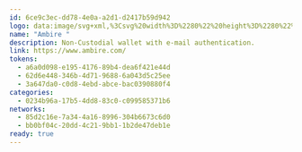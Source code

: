 ```yaml
---
id: 6ce9c3ec-dd78-4e0a-a2d1-d2417b59d942
logo: data:image/svg+xml,%3Csvg%20width%3D%2280%22%20height%3D%2280%22%20viewBox%3D%220%200%2080%2080%22%20fill%3D%22none%22%20xmlns%3D%22http%3A%2F%2Fwww.w3.org%2F2000%2Fsvg%22%20xmlns%3Axlink%3D%22http%3A%2F%2Fwww.w3.org%2F1999%2Fxlink%22%3E%0A%3Cg%20opacity%3D%220.5%22%20filter%3D%22url(%23filter0_f_69_8623)%22%3E%0A%3Cpath%20fill-rule%3D%22evenodd%22%20clip-rule%3D%22evenodd%22%20d%3D%22M54.4668%2032.537L61.9561%2048.4796C62.0299%2048.6453%2061.993%2048.8479%2061.8639%2048.9766L42.1626%2068.012C42.0151%2068.1409%2041.7937%2068.0488%2041.7937%2067.8463V50.3574L54.2084%2038.3729C54.3008%2038.2992%2054.3375%2038.1703%2054.3375%2038.0598L54.3744%2032.537C54.3744%2032.5002%2054.4483%2032.5002%2054.4668%2032.537Z%22%20fill%3D%22%236000FF%22%2F%3E%0A%3Cpath%20fill-rule%3D%22evenodd%22%20clip-rule%3D%22evenodd%22%20d%3D%22M61.9929%2048.7561C62.0114%2048.6641%2061.9929%2048.5719%2061.956%2048.4799L54.4667%2032.5373C54.4482%2032.5006%2054.3744%2032.5006%2054.3744%2032.5558L54.3374%2038.0786C54.3374%2038.1522%2054.3191%2038.2259%2054.2637%2038.2995L61.9929%2048.7561Z%22%20fill%3D%22url(%23paint0_linear_69_8623)%22%2F%3E%0A%3Cpath%20opacity%3D%220.2%22%20fill-rule%3D%22evenodd%22%20clip-rule%3D%22evenodd%22%20d%3D%22M61.9931%2048.7559C62.0114%2048.6638%2061.9931%2048.5718%2061.9562%2048.4798L61.5688%2047.6512L54.7433%2038.9069L61.9931%2048.7559Z%22%20fill%3D%22white%22%2F%3E%0A%3Cg%20opacity%3D%220.5%22%3E%0A%3Cg%20opacity%3D%220.5%22%3E%0A%3Cg%20opacity%3D%220.5%22%3E%0A%3Cmask%20id%3D%22mask0_69_8623%22%20style%3D%22mask-type%3Aalpha%22%20maskUnits%3D%22userSpaceOnUse%22%20x%3D%2241%22%20y%3D%2232%22%20width%3D%2221%22%20height%3D%2237%22%3E%0A%3Cg%20opacity%3D%220.5%22%3E%0A%3Cpath%20opacity%3D%220.5%22%20d%3D%22M54.4668%2032.537L61.9561%2048.4796C62.0299%2048.6453%2061.993%2048.8479%2061.8639%2048.9766L42.1626%2068.012C42.0151%2068.1409%2041.7937%2068.0488%2041.7937%2067.8463V50.3574L54.2084%2038.3729C54.3008%2038.2992%2054.3375%2038.1703%2054.3375%2038.0598L54.3744%2032.537C54.3744%2032.5002%2054.4483%2032.5002%2054.4668%2032.537Z%22%20fill%3D%22white%22%2F%3E%0A%3C%2Fg%3E%0A%3C%2Fmask%3E%0A%3Cg%20mask%3D%22url(%23mask0_69_8623)%22%3E%0A%3Cpath%20d%3D%22M57.5659%2032.3529H30.818V74.6947H57.5659V32.3529Z%22%20fill%3D%22url(%23pattern0)%22%2F%3E%0A%3C%2Fg%3E%0A%3C%2Fg%3E%0A%3C%2Fg%3E%0A%3C%2Fg%3E%0A%3Cpath%20fill-rule%3D%22evenodd%22%20clip-rule%3D%22evenodd%22%20d%3D%22M36.7578%2019.1533L33.2344%2029.1313C33.1975%2029.2418%2033.1975%2029.3705%2033.2529%2029.481L36.5364%2035.9428L27.4974%2041.0606C27.3868%2041.1158%2027.2392%2041.0789%2027.1839%2040.9685L25.2285%2036.9001C25.1546%2036.7527%2025.1731%2036.6055%2025.2654%2036.4766L36.6655%2019.0981C36.7024%2019.0612%2036.7762%2019.0981%2036.7578%2019.1533Z%22%20fill%3D%22%236000FF%22%2F%3E%0A%3Cpath%20fill-rule%3D%22evenodd%22%20clip-rule%3D%22evenodd%22%20d%3D%22M33.1977%2029.2602C33.1977%2029.2233%2033.1977%2029.1865%2033.2161%2029.1497L36.7395%2019.1533C36.7579%2019.0981%2036.6841%2019.0798%2036.6656%2019.1166L25.7267%2035.7771L30.9657%2031.3035L25.2102%2036.587L33.1977%2029.2602Z%22%20fill%3D%22url(%23paint1_linear_69_8623)%22%2F%3E%0A%3Cpath%20fill-rule%3D%22evenodd%22%20clip-rule%3D%22evenodd%22%20d%3D%22M25.7267%2035.7589L25.2656%2036.4585C25.2471%2036.4952%2025.2286%2036.532%2025.2102%2036.5689L30.9657%2031.2853L25.7267%2035.7589Z%22%20fill%3D%22url(%23paint2_linear_69_8623)%22%2F%3E%0A%3Cpath%20opacity%3D%220.2%22%20fill-rule%3D%22evenodd%22%20clip-rule%3D%22evenodd%22%20d%3D%22M25.7267%2035.7589L25.2656%2036.4585C25.2471%2036.4952%2025.2286%2036.532%2025.2102%2036.5689L30.9657%2031.2853L25.7267%2035.7589Z%22%20fill%3D%22white%22%2F%3E%0A%3Cg%20opacity%3D%220.4%22%3E%0A%3Cg%20opacity%3D%220.4%22%3E%0A%3Cg%20opacity%3D%220.4%22%3E%0A%3Cpath%20opacity%3D%220.4%22%20fill-rule%3D%22evenodd%22%20clip-rule%3D%22evenodd%22%20d%3D%22M36.7578%2019.1533L33.2344%2029.1313C33.1975%2029.2418%2033.1975%2029.3705%2033.2529%2029.481L36.5364%2035.9428L27.4974%2041.0606C27.3868%2041.1158%2027.2392%2041.0789%2027.1839%2040.9685L25.2285%2036.9001C25.1546%2036.7527%2025.1731%2036.6055%2025.2654%2036.4766L36.6655%2019.0981C36.7024%2019.0612%2036.7762%2019.0981%2036.7578%2019.1533Z%22%20fill%3D%22%236000FF%22%2F%3E%0A%3C%2Fg%3E%0A%3Cg%20opacity%3D%220.4%22%3E%0A%3Cmask%20id%3D%22mask1_69_8623%22%20style%3D%22mask-type%3Aalpha%22%20maskUnits%3D%22userSpaceOnUse%22%20x%3D%2225%22%20y%3D%2219%22%20width%3D%2212%22%20height%3D%2223%22%3E%0A%3Cg%20opacity%3D%220.4%22%3E%0A%3Cpath%20opacity%3D%220.4%22%20d%3D%22M36.7578%2019.1533L33.2344%2029.1313C33.1975%2029.2418%2033.1975%2029.3705%2033.2529%2029.481L36.5364%2035.9428L27.4974%2041.0606C27.3868%2041.1158%2027.2392%2041.0789%2027.1839%2040.9685L25.2285%2036.9001C25.1546%2036.7527%2025.1731%2036.6055%2025.2654%2036.4766L36.6655%2019.0981C36.7024%2019.0612%2036.7762%2019.0981%2036.7578%2019.1533Z%22%20fill%3D%22white%22%2F%3E%0A%3C%2Fg%3E%0A%3C%2Fmask%3E%0A%3Cg%20mask%3D%22url(%23mask1_69_8623)%22%3E%0A%3Cpath%20d%3D%22M49.0805%2028.1187H16.245V52.7874H49.0805V28.1187Z%22%20fill%3D%22url(%23pattern1)%22%2F%3E%0A%3C%2Fg%3E%0A%3C%2Fg%3E%0A%3C%2Fg%3E%0A%3C%2Fg%3E%0A%3Cpath%20fill-rule%3D%22evenodd%22%20clip-rule%3D%22evenodd%22%20d%3D%22M41.9599%2011.0533L50.2794%2031.4142C50.3161%2031.5246%2050.3161%2031.6535%2050.2794%2031.7455L36.8499%2063.1705C36.7947%2063.3177%2036.6102%2063.3544%2036.4994%2063.244L24.1401%2051.3147C23.9741%2051.1675%2023.9556%2050.9098%2024.0847%2050.744L41.7015%2026.8671C41.7569%2026.7934%2041.7937%2026.7014%2041.7937%2026.6092V11.0901C41.7937%2010.9981%2041.9229%2010.9613%2041.9599%2011.0533Z%22%20fill%3D%22url(%23paint3_linear_69_8623)%22%2F%3E%0A%3Cpath%20fill-rule%3D%22evenodd%22%20clip-rule%3D%22evenodd%22%20d%3D%22M43.3799%2027.6587L42.0703%2026.9223L50.1684%2031.1565L41.9595%2011.0533C41.9226%2010.9613%2041.7935%2010.9981%2041.7935%2011.0901V26.6092C41.7935%2026.6462%2041.7935%2026.7014%2041.775%2026.7382L43.3799%2027.6587Z%22%20fill%3D%22url(%23paint4_linear_69_8623)%22%2F%3E%0A%3Cpath%20fill-rule%3D%22evenodd%22%20clip-rule%3D%22evenodd%22%20d%3D%22M43.38%2027.6585L50.2976%2031.5797C50.2976%2031.5244%2050.2791%2031.4877%2050.2607%2031.4325L50.1501%2031.1563L42.0518%2026.9221L43.38%2027.6585Z%22%20fill%3D%22url(%23paint5_linear_69_8623)%22%2F%3E%0A%3Cpath%20opacity%3D%220.2%22%20fill-rule%3D%22evenodd%22%20clip-rule%3D%22evenodd%22%20d%3D%22M43.38%2027.6585L50.2976%2031.5797C50.2976%2031.5244%2050.2791%2031.4877%2050.2607%2031.4325L50.1501%2031.1563L42.0518%2026.9221L43.38%2027.6585Z%22%20fill%3D%22white%22%2F%3E%0A%3C%2Fg%3E%0A%3Cpath%20fill-rule%3D%22evenodd%22%20clip-rule%3D%22evenodd%22%20d%3D%22M50.8489%2033.377L57.9349%2048.461C58.0048%2048.6178%2057.9698%2048.8095%2057.8477%2048.9313L39.2075%2066.9415C39.0679%2067.0634%2038.8584%2066.9762%2038.8584%2066.7847V50.2377L50.6045%2038.8986C50.6919%2038.8289%2050.7266%2038.7069%2050.7266%2038.6024L50.7616%2033.377C50.7616%2033.3423%2050.8315%2033.3423%2050.8489%2033.377Z%22%20fill%3D%22%236000FF%22%2F%3E%0A%3Cpath%20fill-rule%3D%22evenodd%22%20clip-rule%3D%22evenodd%22%20d%3D%22M57.9697%2048.7226C57.9872%2048.6356%2057.9697%2048.5484%2057.9348%2048.4614L50.8489%2033.3774C50.8314%2033.3426%2050.7615%2033.3426%2050.7615%2033.3949L50.7266%2038.6203C50.7266%2038.6898%2050.7093%2038.7595%2050.6568%2038.8293L57.9697%2048.7226Z%22%20fill%3D%22url(%23paint6_linear_69_8623)%22%2F%3E%0A%3Cpath%20opacity%3D%220.2%22%20fill-rule%3D%22evenodd%22%20clip-rule%3D%22evenodd%22%20d%3D%22M57.9699%2048.7225C57.9872%2048.6353%2057.9699%2048.5482%2057.935%2048.4612L57.5684%2047.6773L51.1106%2039.4039L57.9699%2048.7225Z%22%20fill%3D%22white%22%2F%3E%0A%3Cg%20opacity%3D%220.5%22%3E%0A%3Cg%20opacity%3D%220.5%22%3E%0A%3Cg%20opacity%3D%220.5%22%3E%0A%3Cmask%20id%3D%22mask2_69_8623%22%20style%3D%22mask-type%3Aalpha%22%20maskUnits%3D%22userSpaceOnUse%22%20x%3D%2238%22%20y%3D%2233%22%20width%3D%2220%22%20height%3D%2234%22%3E%0A%3Cg%20opacity%3D%220.5%22%3E%0A%3Cpath%20opacity%3D%220.5%22%20d%3D%22M50.8489%2033.377L57.9349%2048.461C58.0048%2048.6178%2057.9698%2048.8095%2057.8477%2048.9313L39.2075%2066.9415C39.0679%2067.0634%2038.8584%2066.9762%2038.8584%2066.7847V50.2377L50.6045%2038.8986C50.6919%2038.8289%2050.7266%2038.7069%2050.7266%2038.6024L50.7616%2033.377C50.7616%2033.3423%2050.8315%2033.3423%2050.8489%2033.377Z%22%20fill%3D%22white%22%2F%3E%0A%3C%2Fg%3E%0A%3C%2Fmask%3E%0A%3Cg%20mask%3D%22url(%23mask2_69_8623)%22%3E%0A%3Cpath%20d%3D%22M53.7812%2033.2029H28.4738V73.2642H53.7812V33.2029Z%22%20fill%3D%22url(%23pattern2)%22%2F%3E%0A%3C%2Fg%3E%0A%3C%2Fg%3E%0A%3C%2Fg%3E%0A%3C%2Fg%3E%0A%3Cpath%20fill-rule%3D%22evenodd%22%20clip-rule%3D%22evenodd%22%20d%3D%22M34.0937%2020.7142L30.7601%2030.1548C30.7252%2030.2593%2030.7252%2030.3811%2030.7776%2030.4856L33.8842%2036.5994L25.3321%2041.4416C25.2274%2041.4939%2025.0878%2041.4589%2025.0354%2041.3544L23.1853%2037.5052C23.1155%2037.3657%2023.1329%2037.2264%2023.2203%2037.1045L34.0064%2020.662C34.0413%2020.627%2034.1112%2020.662%2034.0937%2020.7142Z%22%20fill%3D%22%236000FF%22%2F%3E%0A%3Cpath%20fill-rule%3D%22evenodd%22%20clip-rule%3D%22evenodd%22%20d%3D%22M30.7253%2030.2768C30.7253%2030.2418%2030.7253%2030.207%2030.7428%2030.1723L34.0764%2020.7142C34.0938%2020.662%2034.024%2020.6446%2034.0065%2020.6794L23.6567%2036.4427L28.6135%2032.21L23.168%2037.209L30.7253%2030.2768Z%22%20fill%3D%22url(%23paint7_linear_69_8623)%22%2F%3E%0A%3Cpath%20fill-rule%3D%22evenodd%22%20clip-rule%3D%22evenodd%22%20d%3D%22M23.6567%2036.4254L23.2204%2037.0873C23.203%2037.1221%2023.1855%2037.1569%2023.168%2037.1918L28.6135%2032.1927L23.6567%2036.4254Z%22%20fill%3D%22url(%23paint8_linear_69_8623)%22%2F%3E%0A%3Cpath%20opacity%3D%220.2%22%20fill-rule%3D%22evenodd%22%20clip-rule%3D%22evenodd%22%20d%3D%22M23.6567%2036.4254L23.2204%2037.0873C23.203%2037.1221%2023.1855%2037.1569%2023.168%2037.1918L28.6135%2032.1927L23.6567%2036.4254Z%22%20fill%3D%22white%22%2F%3E%0A%3Cg%20opacity%3D%220.4%22%3E%0A%3Cg%20opacity%3D%220.4%22%3E%0A%3Cg%20opacity%3D%220.4%22%3E%0A%3Cpath%20opacity%3D%220.4%22%20fill-rule%3D%22evenodd%22%20clip-rule%3D%22evenodd%22%20d%3D%22M34.0937%2020.7142L30.7601%2030.1548C30.7252%2030.2593%2030.7252%2030.3811%2030.7776%2030.4856L33.8842%2036.5994L25.3321%2041.4416C25.2274%2041.4939%2025.0878%2041.4589%2025.0354%2041.3544L23.1853%2037.5052C23.1155%2037.3657%2023.1329%2037.2264%2023.2203%2037.1045L34.0064%2020.662C34.0413%2020.627%2034.1112%2020.662%2034.0937%2020.7142Z%22%20fill%3D%22%236000FF%22%2F%3E%0A%3C%2Fg%3E%0A%3Cg%20opacity%3D%220.4%22%3E%0A%3Cmask%20id%3D%22mask3_69_8623%22%20style%3D%22mask-type%3Aalpha%22%20maskUnits%3D%22userSpaceOnUse%22%20x%3D%2223%22%20y%3D%2220%22%20width%3D%2212%22%20height%3D%2222%22%3E%0A%3Cg%20opacity%3D%220.4%22%3E%0A%3Cpath%20opacity%3D%220.4%22%20d%3D%22M34.0937%2020.7142L30.7601%2030.1548C30.7252%2030.2593%2030.7252%2030.3811%2030.7776%2030.4856L33.8842%2036.5994L25.3321%2041.4416C25.2274%2041.4939%2025.0878%2041.4589%2025.0354%2041.3544L23.1853%2037.5052C23.1155%2037.3657%2023.1329%2037.2264%2023.2203%2037.1045L34.0064%2020.662C34.0413%2020.627%2034.1112%2020.662%2034.0937%2020.7142Z%22%20fill%3D%22white%22%2F%3E%0A%3C%2Fg%3E%0A%3C%2Fmask%3E%0A%3Cg%20mask%3D%22url(%23mask3_69_8623)%22%3E%0A%3Cpath%20d%3D%22M45.7528%2029.1967H14.6857V52.5368H45.7528V29.1967Z%22%20fill%3D%22url(%23pattern3)%22%2F%3E%0A%3C%2Fg%3E%0A%3C%2Fg%3E%0A%3C%2Fg%3E%0A%3C%2Fg%3E%0A%3Cpath%20fill-rule%3D%22evenodd%22%20clip-rule%3D%22evenodd%22%20d%3D%22M39.0156%2013.0505L46.8871%2032.3147C46.9218%2032.4192%2046.9218%2032.5412%2046.8871%2032.6282L34.1809%2062.3607C34.1286%2062.5%2033.9541%2062.5348%2033.8493%2062.4303L22.1556%2051.1434C21.9985%2051.0042%2021.981%2050.7604%2022.1032%2050.6035L38.7712%2028.0125C38.8236%2027.9428%2038.8584%2027.8558%2038.8584%2027.7686V13.0853C38.8584%2012.9982%2038.9807%2012.9634%2039.0156%2013.0505Z%22%20fill%3D%22url(%23paint9_linear_69_8623)%22%2F%3E%0A%3Cpath%20fill-rule%3D%22evenodd%22%20clip-rule%3D%22evenodd%22%20d%3D%22M40.3592%2028.7615L39.1201%2028.0648L46.7821%2032.0709L39.0153%2013.0505C38.9803%2012.9634%2038.8582%2012.9982%2038.8582%2013.0853V27.7686C38.8582%2027.8035%2038.8582%2027.8558%2038.8407%2027.8905L40.3592%2028.7615Z%22%20fill%3D%22url(%23paint10_linear_69_8623)%22%2F%3E%0A%3Cpath%20fill-rule%3D%22evenodd%22%20clip-rule%3D%22evenodd%22%20d%3D%22M40.3593%2028.7613L46.9043%2032.4713C46.9043%2032.419%2046.8868%2032.3842%2046.8694%2032.332L46.7647%2032.0707L39.1026%2028.0646L40.3593%2028.7613Z%22%20fill%3D%22url(%23paint11_linear_69_8623)%22%2F%3E%0A%3Cpath%20opacity%3D%220.2%22%20fill-rule%3D%22evenodd%22%20clip-rule%3D%22evenodd%22%20d%3D%22M40.3593%2028.7613L46.9043%2032.4713C46.9043%2032.419%2046.8868%2032.3842%2046.8694%2032.332L46.7647%2032.0707L39.1026%2028.0646L40.3593%2028.7613Z%22%20fill%3D%22white%22%2F%3E%0A%3Cdefs%3E%0A%3Cfilter%20id%3D%22filter0_f_69_8623%22%20x%3D%2213%22%20y%3D%220%22%20width%3D%2260.0003%22%20height%3D%2279.0715%22%20filterUnits%3D%22userSpaceOnUse%22%20color-interpolation-filters%3D%22sRGB%22%3E%0A%3CfeFlood%20flood-opacity%3D%220%22%20result%3D%22BackgroundImageFix%22%2F%3E%0A%3CfeBlend%20mode%3D%22normal%22%20in%3D%22SourceGraphic%22%20in2%3D%22BackgroundImageFix%22%20result%3D%22shape%22%2F%3E%0A%3CfeGaussianBlur%20stdDeviation%3D%225.5%22%20result%3D%22effect1_foregroundBlur_69_8623%22%2F%3E%0A%3C%2Ffilter%3E%0A%3Cpattern%20id%3D%22pattern0%22%20patternContentUnits%3D%22objectBoundingBox%22%20width%3D%221%22%20height%3D%221%22%3E%0A%3Cuse%20xlink%3Ahref%3D%22%23image0_69_8623%22%20transform%3D%22scale(0.00689655%200.00434783)%22%2F%3E%0A%3C%2Fpattern%3E%0A%3Cpattern%20id%3D%22pattern1%22%20patternContentUnits%3D%22objectBoundingBox%22%20width%3D%221%22%20height%3D%221%22%3E%0A%3Cuse%20xlink%3Ahref%3D%22%23image1_69_8623%22%20transform%3D%22scale(0.00561798%200.00746269)%22%2F%3E%0A%3C%2Fpattern%3E%0A%3Cpattern%20id%3D%22pattern2%22%20patternContentUnits%3D%22objectBoundingBox%22%20width%3D%221%22%20height%3D%221%22%3E%0A%3Cuse%20xlink%3Ahref%3D%22%23image0_69_8623%22%20transform%3D%22scale(0.00689655%200.00434783)%22%2F%3E%0A%3C%2Fpattern%3E%0A%3Cpattern%20id%3D%22pattern3%22%20patternContentUnits%3D%22objectBoundingBox%22%20width%3D%221%22%20height%3D%221%22%3E%0A%3Cuse%20xlink%3Ahref%3D%22%23image1_69_8623%22%20transform%3D%22scale(0.00561798%200.00746269)%22%2F%3E%0A%3C%2Fpattern%3E%0A%3ClinearGradient%20id%3D%22paint0_linear_69_8623%22%20x1%3D%2254.7396%22%20y1%3D%2231.0921%22%20x2%3D%2262.6034%22%20y2%3D%2237.5791%22%20gradientUnits%3D%22userSpaceOnUse%22%3E%0A%3Cstop%20stop-color%3D%22%23AF50FF%22%20stop-opacity%3D%220%22%2F%3E%0A%3Cstop%20offset%3D%221%22%20stop-color%3D%22%23AF50FF%22%2F%3E%0A%3C%2FlinearGradient%3E%0A%3ClinearGradient%20id%3D%22paint1_linear_69_8623%22%20x1%3D%2236.5056%22%20y1%3D%2221.828%22%20x2%3D%2222.2836%22%20y2%3D%2231.1175%22%20gradientUnits%3D%22userSpaceOnUse%22%3E%0A%3Cstop%20stop-color%3D%22%23AF50FF%22%20stop-opacity%3D%220%22%2F%3E%0A%3Cstop%20offset%3D%221%22%20stop-color%3D%22%23AF50FF%22%2F%3E%0A%3C%2FlinearGradient%3E%0A%3ClinearGradient%20id%3D%22paint2_linear_69_8623%22%20x1%3D%2236.2528%22%20y1%3D%2221.6607%22%20x2%3D%2227.237%22%20y2%3D%2237.7327%22%20gradientUnits%3D%22userSpaceOnUse%22%3E%0A%3Cstop%20stop-color%3D%22%23AF50FF%22%20stop-opacity%3D%220%22%2F%3E%0A%3Cstop%20offset%3D%221%22%20stop-color%3D%22%23AF50FF%22%2F%3E%0A%3C%2FlinearGradient%3E%0A%3ClinearGradient%20id%3D%22paint3_linear_69_8623%22%20x1%3D%224.94806%22%20y1%3D%2287.4111%22%20x2%3D%2252.0503%22%20y2%3D%2269.9763%22%20gradientUnits%3D%22userSpaceOnUse%22%3E%0A%3Cstop%20stop-color%3D%22%23AF50FF%22%2F%3E%0A%3Cstop%20offset%3D%221%22%20stop-color%3D%22%236000FF%22%2F%3E%0A%3C%2FlinearGradient%3E%0A%3ClinearGradient%20id%3D%22paint4_linear_69_8623%22%20x1%3D%2241.5605%22%20y1%3D%2218.5329%22%20x2%3D%2253.8403%22%20y2%3D%2221.0676%22%20gradientUnits%3D%22userSpaceOnUse%22%3E%0A%3Cstop%20stop-color%3D%22%23AF50FF%22%20stop-opacity%3D%220%22%2F%3E%0A%3Cstop%20offset%3D%220.9995%22%20stop-color%3D%22%23AF50FF%22%2F%3E%0A%3C%2FlinearGradient%3E%0A%3ClinearGradient%20id%3D%22paint5_linear_69_8623%22%20x1%3D%2239.0587%22%20y1%3D%2220.6259%22%20x2%3D%2242.8068%22%20y2%3D%2234.6105%22%20gradientUnits%3D%22userSpaceOnUse%22%3E%0A%3Cstop%20stop-color%3D%22%23AF50FF%22%20stop-opacity%3D%220%22%2F%3E%0A%3Cstop%20offset%3D%220.9995%22%20stop-color%3D%22%23AF50FF%22%2F%3E%0A%3C%2FlinearGradient%3E%0A%3ClinearGradient%20id%3D%22paint6_linear_69_8623%22%20x1%3D%2251.1071%22%20y1%3D%2232.01%22%20x2%3D%2258.5474%22%20y2%3D%2238.1476%22%20gradientUnits%3D%22userSpaceOnUse%22%3E%0A%3Cstop%20stop-color%3D%22%23AF50FF%22%20stop-opacity%3D%220%22%2F%3E%0A%3Cstop%20offset%3D%221%22%20stop-color%3D%22%23AF50FF%22%2F%3E%0A%3C%2FlinearGradient%3E%0A%3ClinearGradient%20id%3D%22paint7_linear_69_8623%22%20x1%3D%2233.8551%22%20y1%3D%2223.2448%22%20x2%3D%2220.399%22%20y2%3D%2232.0341%22%20gradientUnits%3D%22userSpaceOnUse%22%3E%0A%3Cstop%20stop-color%3D%22%23AF50FF%22%20stop-opacity%3D%220%22%2F%3E%0A%3Cstop%20offset%3D%221%22%20stop-color%3D%22%23AF50FF%22%2F%3E%0A%3C%2FlinearGradient%3E%0A%3ClinearGradient%20id%3D%22paint8_linear_69_8623%22%20x1%3D%2233.616%22%20y1%3D%2223.0865%22%20x2%3D%2225.0857%22%20y2%3D%2238.2929%22%20gradientUnits%3D%22userSpaceOnUse%22%3E%0A%3Cstop%20stop-color%3D%22%23AF50FF%22%20stop-opacity%3D%220%22%2F%3E%0A%3Cstop%20offset%3D%221%22%20stop-color%3D%22%23AF50FF%22%2F%3E%0A%3C%2FlinearGradient%3E%0A%3ClinearGradient%20id%3D%22paint9_linear_69_8623%22%20x1%3D%223.99717%22%20y1%3D%2285.2958%22%20x2%3D%2248.5626%22%20y2%3D%2268.7999%22%20gradientUnits%3D%22userSpaceOnUse%22%3E%0A%3Cstop%20stop-color%3D%22%23AF50FF%22%2F%3E%0A%3Cstop%20offset%3D%221%22%20stop-color%3D%22%236000FF%22%2F%3E%0A%3C%2FlinearGradient%3E%0A%3ClinearGradient%20id%3D%22paint10_linear_69_8623%22%20x1%3D%2238.6378%22%20y1%3D%2220.1272%22%20x2%3D%2250.2562%22%20y2%3D%2222.5254%22%20gradientUnits%3D%22userSpaceOnUse%22%3E%0A%3Cstop%20stop-color%3D%22%23AF50FF%22%20stop-opacity%3D%220%22%2F%3E%0A%3Cstop%20offset%3D%220.9995%22%20stop-color%3D%22%23AF50FF%22%2F%3E%0A%3C%2FlinearGradient%3E%0A%3ClinearGradient%20id%3D%22paint11_linear_69_8623%22%20x1%3D%2236.2707%22%20y1%3D%2222.1075%22%20x2%3D%2239.8169%22%20y2%3D%2235.3389%22%20gradientUnits%3D%22userSpaceOnUse%22%3E%0A%3Cstop%20stop-color%3D%22%23AF50FF%22%20stop-opacity%3D%220%22%2F%3E%0A%3Cstop%20offset%3D%220.9995%22%20stop-color%3D%22%23AF50FF%22%2F%3E%0A%3C%2FlinearGradient%3E%0A%3Cimage%20id%3D%22image0_69_8623%22%20width%3D%22145%22%20height%3D%22230%22%20xlink%3Ahref%3D%22data%3Aimage%2Fpng%3Bbase64%2CiVBORw0KGgoAAAANSUhEUgAAAJEAAADmCAYAAADV%2F2daAAAABGdBTUEAALGN5fIAKQAAJdNJREFUeAHtmol2JEtuJXukGen%2Fv1fSzKQxy%2FiMKI%2FIhZlcA%2BcELzaHI4BbQb4%2B%2Fa9%2FHXJM4JjAMYFjAscEjgkcEzgmcEzgmMAxgWMCxwSOCRwTOCZwTOCYwDGBYwLHBI4JHBM4JnBM4JjAMYFjAscEjgkcEzgm8EMm8L9%2ByHv8hNe4Zxf%2F7yu8%2BD2Nf4W%2Bf0IPj579pxHq0S%2FyE5b7zHf4qHl%2FKKE%2B6qWeuZjvUPvaOV%2BTdwtBbsm9e47XNH138ePgvy7N91L8mhFeQ5Rrcq65a5nziJdYFv7lzr25rmIr394IV6RY%2BVrjUry5N%2Bm3Nn9T8V%2BYvDXP6Z82o1r5ViNckaG%2B6teeX%2BVd7bu28asL%2FtLErTnWX50xTXvL15GuCFLflt4a6M2bsZvt1YvcXOQXH9iaX%2F3X6IyweVsjncuvfY1u3ebquxuvafzu4j%2F84Gp29a30lY8x1X9pbCWAushZdbG%2B1m68%2Fpv1W5q%2FufgPPbCaWX0rXd8WOirj2uJcuPYl5PzM2aqp%2F2bcavrmQr%2FgwGpW9a10fWB1xjVtR6hfWxJMG7%2Bxojr56hNnLe278H%2Ffder3HZqLZQL6xOnTX9zSnahxbVACqJOjrzrxCjl78ea%2BS181%2Fa6CP%2Bzwaj71qa8QX%2F0rm3E1ZzU%2BCUMM3ad29b24eaDS%2BvpuwuNLtD0ul9sMfSIxdO2Vrq%2B4OodvS1y0BBHJp67xntdnXGzOQ%2FSDROsxMvBKbfUi%2BsrWv4XcYaz3VZcMEmeFzZ86%2BdxhnerkThvfTXKQ6O24GOgUfSJxdJ9p6y%2F%2BW%2FLrR0fEs%2FX254o00%2Fd%2F3x75y9oi0F%2BJ9zgOEv0ztbnI2upF9L1nEmfaPftPF39rkzDYkEY%2FOrUnkSTOKfQi3KevOsFpvxy49sdBovVXgKEiojq2PnVwEkR74irX2mDFhUsWEbJQByyBSiRyyalYD79643frv51Ec9C11Yvoq0eyEEPXLqqbYx2Whz5F0hRLIPNXRGq9Ega%2FdnVr3YW%2FlUQdsoPTJ%2BJH95n2JIU2OPXa1NP2LpE7lEkebPIgzZQSiRzrecZ8CaRd5MxevLlv9N9IIgfcQehbIb7VIxFAH%2FLUV2h81msv6iyUZ4sg5onktS5nsVfE2PJb6yb8TSRicFPqUwenjg0pjKmviHKNzzpi%2B3LptxBIwlhP1G9N7iFWu3ffpf8WEjG4KfpWiG%2F1XCLPv5%2FOSaLq%2BsRZ295cLsjD16VfGPOK5FEXnHWx9Z%2FUF8FWjGvfhT%2BdRAxpSn3q4NT1sSD0omQQJcwWmidaW7RHFtxHEv3Pnx7ME5trLbCCXeI09hD9J5NoDpOB6VshvtXD4vFLAFHCYKNrq9f2jNh7TkdfRVJAHnRQAoGV5tqfZGl9fT37UP2nkoghVmqrO2jy1EWWjV6UAGAJImn0a4v6e957TqXeiMQRJ4Hw94Fk1NVnXbCCTc5T5KeRaA6PoelbIb7Vw2Lwd%2FHokzz68DNLiVM0p7VmLy547wtEDnUljAQCrXdSX%2FW%2Bl%2FWJP1x%2BEok6SAZVW93BGtcGWbJ2F64uMbDVxRKoOnHzrQNyzxQWDSF8yPFXWAnE%2BRWB7P0U%2Flj5CSRaLUSfyFQdsj7QhVbvstFLBElTlDQTmzNr2gN9%2BZWQPOLMIa91yCOnz8l8kZ7V9zT87iRaDUvfCvHNh8Xg64LUJQK2%2BiRL7ermt5b3nMq93FkCoUMMvj79Ak3yzP61T8de3w39w%2BS7kojBTalP3QFPm8Uac8kTJcFEZlayrOx5prXtxf4lT79A5hAzbs%2BiOdaZtv6n43ck0WpY%2BlaIbz4uostVhwDoJcIl0kgksWetRw%2Fee1JfRIKAfH0gkmLMvkTfhTx18NPkO5FoNaj61MGpY7tAdZdSnMvXlhzXouckkHfYlwuXKP59468x4vg4D7Z3avic1M%2BX70KiOXwmp2%2BFDnlilzkX3MWjMxtxRZ7%2F8ydnFWut3mmvp6Ovv6YgiSTSP8%2F4HsRvEUjKsyV7sa0zf%2Fm%2FA4k6eF6gtnqHrC76r7iIzqInShpxRRDJI5qD7TmQx%2Fr2Aro4EPKs%2FpD262PPnEPEs3X%2BSR0fPNXPGf%2Fcqb1Czt0lX5lEq4HpWyG%2B1eMiQJ8u2IWLkmKipNlC863jHd5vzyyKhfULZGxFHmMi57ekRKhuPr6V3%2Fhd%2BFVJNAdWWx2cuj4XV7xEIGbB4kGJIjGw9U3dnCJ3SSJ7Al2gBPJvIPyewdcz6if3Gykh9nQPeTd2deN3Iy%2F%2BlYSBTdEnEnewW7gij0tyuaCkESVCCYNP4tRf3XPW8a72R98uWxL5TvjxYdu7sZPrLykJLumNt9CWvzlX6V%2BJRHNotdWL6PNxAeB8JM1ECSCWHFPH7uOZIvW92%2F5OrhdhcRKILw62uaDvd1LfCHm3Pi3A2T25FN87%2B%2FLp3k34gOBqcPpE2kD3qe3wiXUh1VfEwdflo18izSSQ%2BZy1Xu9t%2F5IAEvXXmF8g3008pb2I525BDjb%2FXOlJP3n5z5QO2T70rdABFyVRl6fuV0ESddnofSQIPnXwP4ZtrGfVuZe76A%2B9wlIngezT9zGfXKREuEY%2FnzqfU1%2FVaezdOi%2F%2FGcLQptSn7nCnzfCNuYiJEqfI%2B2KDkMHlS4wtnESa53tHeztd8SISyPfAbp7%2BP%2BmvZ%2FaIAyH34o21Ljoxpbq%2Bm5BhfLSsBqZvhfjm4wImcbS7VEkjljiSYUWeEqd6yWct7%2FN%2B34PZukz%2Fqwvb%2FptHLmL%2BREjTh%2FgWkawDPl0%2BmkRzaLXVwanrc%2FhFFujy1F0q74fuskWJMMlTsmzprWFt77Uv%2B5cILFuZOfrNFUsYyaLPHNBYfehIUf0ceeBPBvIR4lB7lz6RGPre4wIkDegCwfm48KLEwYe%2BRZaV3zPW63321vdhcSwZHzqP73dSX8WYuCJGfeg%2BnGnMGiAiTn1l47tZGMazpUP1Ln0rdMhil1PybBGId2K5LroogSZKGHFFLurgbz1J1B59J5erTQ7L1j6pL9Kle0aCbOE8U5ui2Ih4ts4%2FV77Gb9YZyDNlDoy79BWnju1iiug%2BXaCkmdilT%2BKUKJJHbGyeY2beDdoPPfseLrV246fUFzFPXJGGv6VWfnyem0jxlQ%2F%2Fw%2BWZJHKANl1b3cGucIs8%2BLtEdZcL%2BkAA9EkEyXIJe8463IduH%2FbpO51Cr79e0FkmC29cfxe9IooEElc5l8jEXQh3Vabd2E06w3iGzIHVVgdXj0sp9l%2B8pBF5BxeL7iMBsNElTHV9WzhreA9Ifz6%2B08n1sixslws2bo4E2iLGvcSxLvdMeRhxWpgBP1rmwLRF7kOfT0lDzAWBLg3sI2EmuvyJW2TZ8kvA1vf%2B9ntq60VYEqRA0H3HF8cfn0s2l3wIM5%2F6t4iGv%2FXUT%2B6%2F%2FPgU8h4mDOeRwtAq2it0wGAXUvJsEYi%2BWabLhSzV7yGPRJpnreud3GuPvsPJ9bo031WSEFNc8h4pjPVLJMFKGnXzS4zqvVv9ochgPkocroMHSx5tF%2BSy%2FJcvacQuVxJNAkiMPZwxa1Dfut4J2p%2Fv4fwkDUisgs%2FHpYOS4xL2jHrvs7bI3dWxnyaPJNEcnLbIS6D7lEAupsjC%2BkgaF%2BqCixJAYmCjaxere67ofWD7sG%2Ffg2UhLBfBRve9XaZ%2BSeCXZotA5u1ha0%2BdXhD8lWk3dpf%2BSBK1AQdYdOigiyhp1Lsw9S5UnYWjd%2FHokxzY9VVvvnWs6T32ANq373JyvfkXPxfUxUIGbEkhebDV99Bz1mnt6qdyb3rSBp8iDOoRIlmopV506KCLkDSiS3Jp9IbuMkWWje7SxS1yXCKR50XvAb2fHtH7HifzdVksdiu2Ig5kuYc8l4hkTyDC3ZVpN3a3zqCeIQwU6WDRryFQl9eForvoiSXQNTrnzbOWd2FLHpBHovs%2BJ9eLSBCMuSBs413%2BJM9%2Fn%2FK2vkDm9vys23ur0xOy8p0jD%2FrJ4N4rEoY6U3foRRciuqQuzoVKHNGFlwSSAfQxPmP6W0e9d9oLPaLTP3rfj%2BWw3PpO5svSiBmXAFtEueSXSH69rOcde0g%2FCnlPEQb3KHGYonWxeVxC7RKJXlyepBFddEkwCSKBVv6eq259sA998NifPYOIi1OffuIsWywR%2FPKIkghbn0SZxNHv%2FRPpp0L86cLg3iMOzxra4OpxKaLLoo9JIJaNv0tfEaTkUfdM8%2FWBPtYH7cGe7BH0vU7qi0iO%2Bl2YMVASFNEly0RifSSf5AGtr47Ng1Q%2Fez7gJ4N7hHSYK%2FLU1%2BW4sBWBXHSXL0km%2FufpJerzzCRRa95CIN%2FPZbFAfcyvfhe%2BRRxJcolA5llPgkzy6LeH9oOONHb2PPDne0jUIdLStPXhL3HQJU91eunjwkuO6pM4xPDdSiAJ3J7sl977Xi6svlPKixgDXbxEECXOtPHPmDUm9h71cwdvfxL7EHkPiVYNOvQtdDmii5M8EkfcIk0JVL35kqnIPdjedw2BeBcXwkKnuMi5bIkCliASRp%2FYfPVZ07uK9FMbvTLtxh6i30ui%2FkusblMrEkkccRLIxUogl%2B8XZg8b67nWQi%2BJriUQ7%2BSSJJTvrL%2FLlgATSx6JI87c1kOf95QY1ekVWfnOkSf8vJdEs5VJGuLTpw2JJFBREoF%2BUUoIvzigT8njGdBzJVHro0si%2B5Hc9gkiXYgxfH3m0ksKyVMfugTais%2BaJVPvnjo9K8SeLgzzVnG4nKveOg5bdEFFCdTldukSoeSQPOIeiWat3uPdoCSiV3R75n1YArYL1AcixI2BW0SRNBKmBJpnqLN6Jlm0T%2BlvBP%2BHyj0kmg0y5IpLmDgJhM39fhFcsssveapLIHBFIslnHeuK3id57Kv9%2Bj74WIox%2FfhcNDpEWJFoRZ49Akkoa4HU9z518RR6jaN%2FijDYR4hDBivYXZK6C3ShLtjFFyeBVraEWhEIn%2FW5z6e9oPsOJ%2FVVuiyc2qJE6tIlgl8d7aIx0Zj1sNVF7kT3bvHkehHsyrQbe6j%2BKBK1KZcx0aW5xIkuGpREEEZiTPJIHLG5EkekZu%2BTxCWP%2FfIuc0H6RBcLSoCiXxt8EmVi86fe%2BivibBFky0%2FfT5NbScSgler1uYyiBCp2qZNAk0gl0J4u%2BSQPyD0rEkkg0XcodikSy6XORWNLGnESR9t4ybOq513eLdKjurjVd%2F1P0W8l0WyiRKpOXkmkXhKh7xGphECfX5r6zCVHAoI%2Bvcce6KkEwmYhFXyIfhfWhUuESRDtiSUQMc%2BL1p532UP7QVca1%2Fch%2BF4S0aQEqa6v6PJKHnX68Ivh4kHJIZZIK71nWpPa3gXSl4g%2BxYW4SNDlFl18cRKjJCJvxnu2tdXbw5be%2Fsn5UGHQz5CSZ%2Bosz6dfCHrpA3G0JdEWkteY51qfO7FvIdAp%2FUVcnosFWb62RJAgkziNr2LWmei9E89d%2FfPzw4nzz9XnJdV%2Bj16yWEef%2F%2BolT7GLVpcEkmPLlmgiedQoSh7vLInoE9slYVf0gyxYlEDgJEXtlS6hJpZA3uud2iCifbY%2B%2BSfDvlYYtlJdX5G4OeosUR2cy50EkgwSyC8NdkljvGgt0Hu8sz2cwi%2BCT5mLcrn41cFJgkmoLQLh71lr6tMGvVPSiKfQi2BXpt3Y03QG%2FwjpEtS7LHW%2FBkUX7rK1JQU2ev31NWaOaE2QHkR7PLlexOGvEB%2BPxBFduihpsNWL%2BoueBUseCeTd4intLyH2qfIeErmIYnVeDHv1sMz5uPiJkgSsTp72PKPdO2Yfp%2BMvMpeg7SLncrv4SZJJEOPTb41ZW1vSFGm2tn2e3%2BIcU%2F9QZAnvEUmzqmFsLk%2B7C17pEmHiHnFWdXqfPbVffF1IF1UisXhsCTBRwhTNWfmMgZM8tU%2FhF2mPez5jH4bvJdGqUZdGrEvT76K1QX0ixFEHtcX6qjfeur3rVO5VuhjJQ1Dy4HOhYBcuCUqQPb35rdP66vayh%2FSpkPdpwgKeJV3cnk4Pe4%2FEKFbvWYlT7N2rd%2B0CujQXWpxEgDT49shjjmcntj56e6g%2Be2%2FfM%2Fah9qO%2BRCwKEc%2FW%2BadLbFzfCiEF%2FpKjemPq4szD79P70bsEl4XfRXa5Lh6fuuQorshEvn7PWqd32AM%2BdfHkevWhfylh6I8SloV0aWfP%2BWfjzTMfpJ89nLE90rSu%2BrmTtz9dFOgCiy5aAkgayVFUL2maT5x6RXXvaR%2FoiDj1lY3vQ%2BWRJJqNd3HoiL49nEQyV8Jgm2NsD18u3vgxl%2BMCXagLd9EgzySJ9iTMlt96vQed%2B1fPyf1G2vebwGcYzySR78OCEVF9a%2FEzXvJwRgJNv%2FU4j3hf%2FfpcFHnqYBcpgUQJVCxJtvTmq1vT%2B8T2go6sfOfIOab%2BaXgPiVzEI5p2wXvoPTNny28ecfSKi9E3F4TNQvuweGzQL80WYaZf0qywd%2FTe9lj9dP2LrHzGPgXvIdF7Gu2CZx0XLhI3X5%2FYmHUa07dCl1B0ofjUS56SoETCP4mj3VjPW38id196%2Bj72X9%2Bn6B9NIl9ScmiLEmEV34o1t7o1V%2BgC5tJYLD4XzPLRSwLJUVSfBJrntK0vzj60T1e%2FEfxfTj6LRHuDkCzmbBFjy8%2B5rZhLcElFFypptF28BAEnafQ1V71oTbH3T5330If%2BZeVR%2FzvRs16whCoxpv%2FS%2FSxDUQdZ5kQX3OVPvYS6pM%2Bz1p9IHz70iq5Uxzdt8z4F7%2FkSffYLlEAOrQTDR4%2BrPvUXSyR0lu6CJwEuEcb4PNea1hbby%2BnqF9nq3fiXwntI9IgXcHCPqLVXo%2Fe4GH1FFypOEpQc6MT1TWxs1rE%2B2Psv6X1Hcr%2BUfDSJHNbeEDqklV6fdS7V9UzRRXax1ScBJEdRXSJpg32sq0%2Fbvif6XqJ9a38p%2FGp%2FE62G5YAZnHGxPgdrDOTXnLa52D4sszq2ixYlCIivdn3GPLdCyeO92vYAItpn65%2Bfxv%2FxfAHtmV8iX1hcvW6H1bz6V%2Be2fNaYSL41wblEl7lafH2TQNrkqIues7ZoH%2FagXaRfBN%2BXl0d9iRwALzz16duy9%2FzGQGV1jzFwawGec4kutygBRIlxCc1fYet7t72I9t3eq%2Ff9voz%2BKBL5QpdeuMPyjDjPaveMujHOqhfR%2Fa84%2FeS6SHw82qul45M01fVNbM6s5z2i9xdP172%2By9RXNr4vIc%2F8dXbNC84hckbfNednDmeVWUcbdJkrnASQHPoneWqbI8769qAfW6m%2B5zP2ZfAjSdQhOcw5iL0cY8VLOvXJWT0uUnTx4iSHNnF10TMrtH5x1c%2F00btC7MvKo3%2BdrV7U4RCrPm0HdW2Od3nOeiu%2FMXJdpvdgs3xxRQTJIpKz0vF53nsmeu%2FE09E3QvxbyDO%2FRA5pNYgZc2CiZ6atH2yNLd184i7TXEmj3%2BVLEFGyTDS%2FxNE3kTt6b238iPGz9Y1%2BfsSX6NI4OkRzO1D1ic29Rve8pBHnwrUlxyTPnu1Za6%2FQPiau3gEfeV9a3kOivpz%2FJcTLOpz54uaL5k5cxWctz5gLrnTPGV8tVZ8EEPfI0pj5K7S2aB9Feyz6LvV9Wf09JLr2pRwY%2BQ6nPusYM0%2Fb3Ilb5%2FS3DmdZpDXQWbpYAkgQfOii%2FqKxnpcwE727eCr%2F2pN%2BfAq%2BLy%2FPJNFqKHMg5jgsbfP0a29hz1UnXxuci%2B3yp14CSZYtApnbGt7l%2FbV9D2JTVr6Z86XsW0jEy%2FXX1q0v4nAmWkc%2FNrr2Hjav5zyjzwWusItfkURfiaTes9VX99jrHtKv0nfQ9yXxFhJdegGHM%2FPqdzDFGTdGHfUt9C5rFLdiLHguvLa65CluxfSvyIOvfVW3R5HYt5NHkYiXf89XisF1gA66fuPF5pGr1I%2B%2BtVyXD0IWscTZ0nu2uiQtearP3rC%2FtTyKRLcMwaEVVzo161%2FZ3kteH%2F2eITaJ1MWrX0sk8iWXZ62PrS56f3tEV6rjm7Z5XxKfQSIHNV%2B4fockkjt17RXi6%2BN5fdiKixRXS7%2BWPBLHfGsVvUe0p6K9FYl%2FS3kGiRyEQ9Oe6NCaV5385tRWN38icWT6XSzYxaNLjGJJo95ca7Ru9Xk%2FNjL9Z%2B%2F5pzn1fWn9XhLxotf%2BDeTAHETtDmzq2uZPtB7YGEu0N%2F0uG5wEmqQpSSSOOGOta23qe6%2BEwlaq7%2FmMfXm8l0T3vJiD3Ts7c1YD97y5E42DxFyk2MWXQBJEwjRWveerW784e1vZs9%2Fa30L%2FSBLNgTBQxMGerfPP%2BtQn9iwx7T%2Fqa90u1aXjU98ijf5VnqQi1vrVZ7%2Fa9ifau%2Fa3w88gUYfZAaoX1VeDnTFsfUUX24VLjKKk2cPmV5eUoH1U18d7VMf%2B9vJsEnWZW8PqUFf5xq9F7zFfErnoLr%2BEwV976o1bw9rY6iL3o9uHeHK9CHZl2o19af2RJOqQps4Q6tuy9YsdrLp1iizLP6ZF4y7Vxa%2FIMAmzZbdGde8QvbvIO00h%2Fu3lkSRyGJcG42Cb75mJ5DTfeM%2ByOP7Pdc0jju1SWXh1CSBZsNVXaNxzoPUm2kfxlP7an358Cr5vK88g0bXDmMN0kEVzrkUW2i9RF1wCTFKsiKOvufhmHe%2Bwx9rOwnfSBle%2Bxr%2BN%2FlEkcmDiHJD%2Bic1rDH0%2BLM%2F%2Fu6%2BxuXAJIRkkysqub1UHn4Qpevcert6rvm%2BlP5tEDpKhoCP1aW%2BhufNs%2FdVZJl8ifV0uesmwIpDxEmjmbZGH%2Bt478RR6I8R%2FjDybRHuDctDNcbgrNH%2BFLBCBQJNEEqMoSfCVJOr191x1SVnyVLdP%2BqqO%2FaPkvSRiOIh%2Fh5yt7aGZbx7ogI3tYWM9p956LtnFSxAJpF3C6BMbsw51ra0u0ge6%2FYj0hWBXpt3Yt9HfSyJflGFMIhkDO8ypzzzzxebX5%2BJA7xY507gEECXJNeiZia2Pbp9F%2Bp1C%2FEfJo0h0z1Ac5hz69FO7OVt6yeSC5%2BIljX7tFZKD31zQuhNXPZ3S%2F%2Bobn%2BJ7an9bvJVEvLj%2F2q95aYc7c7cGqL%2Fnps%2BYKHnoi6f%2BEqC6pMGnXtRf7HlJ1LvwYSvV93zGvi3eSqJLL%2BpQt%2FIav0U3dyKL4z%2FrSyRyXLKLlyCSQnsPPTvR2sXZ18ruTIj%2FGHk0ibYG41BX8Q60eerFLg6dGIj0S4RvLl8C6d8ikHnGzZ93a7e%2F6i9N5QexHymPJBFDuvZXnQMtok%2BboetfIYv0TpG8FYkkhTjJoh%2BUOBOtC9pPdX2n8Gsc%2FUfLI0l0zaDmkDmDr1Jb3XMgS%2BsjeURzJIDkmLb%2BIjnTxud91fV5X3tEV6rjm7Z53xafRSIHeu1gzHfAtS%2FpLBORRC5X0oglx0onD7%2F5K7S2uOqNXqb4XtP%2FI%2BxnkcjhOGTtiau4vj10iaACiThjTBKsCLPlWxHJehNX%2FdHL9ONTiP04eQ%2BJGIj%2F%2Bi8NxsGat2XrX2GXSFzbmqDnSiB1CbIiUGPqPYfufd5R2x6ITVn5Zs63tt9Donte3AV4trb6NegCQYQzCr4SoKTRX586MXRzir1P%2FZo%2B7Qlsj%2FV%2Fe%2F2jSeTAXEBt9aJ5LA7dBdYm3y%2BiORJDUtSeuuRprgTqfdXtayK9VIj%2FePlIEq0G6hIYtPrEEqYxFo3gK4kkgCg5sCVQdeOi50TuR7cP7qtuTyf36zug%2Fxr5CBJtDRm%2Fom7uFrI8H4gjeUDPuHwJs4fkGlf3vPdgq4vche6d4sn1ItiVaTf27fVHk6jDrD4H5VDNuYRzediSiLOTRPOrIlFWOMkjiUTvFle9zvfDJu9XyKNJ5NDuGaBnVkvS5yIlEfdt%2FV9iV4TZ8k0i9Z7q9lGkh9rolWk39iP0Z5FoNRyHuUJ88%2BnyVrq%2FylqPPAmxRRj9zfOrM9F77a227%2Bj92uDK1%2FiP0j%2BCRC6gw3XIokPV9kzRBUoU65VMxiSDhNnC5qmLvU%2B9%2FWzpvov91f6R%2BkeQaGtwW0uYfhc4UfJYn3MSYIs0W37PgfMe7dmXtveL%2BH%2BVfAaJ5vC1V8gC8btIkEVLIGKKOSUE%2BhZx8M9cbe8B7au6Pu6ujv3r5BEk6iJdLoOcw92zjYEua6Ix%2FDwIPgWfJNgjjjEJ5hnQ2tX1eT%2FYx%2FvbC75pm%2Ffj8BEkunUoLsBz2kUWh%2B0CJ7Jk86nTXEmyh5wnDq6eeZ93FU9H%2FxLiv04%2BgkQOfg5Xv4OvjT6JxLL5z3m%2FduZT13zJcS2BzCuRriWQ94v0oeD7NXIPiRiQi1wNajVU8up3yEXjxUkkF8z95GEj6teQyC%2BQKIGsLdpH7fNt5%2FvURfJ%2FpdxDovcOymEXXZjo4iaycAk0v0rkSgi%2FMBNLMnNX2HvtaQ87E%2FJ%2BlTyaRAzw0leKATvo1WJYoH6XyaIljSTyruaWJJNA2s2ZBPI%2B0doTeYcK8V8rjyZRB%2Bng8U29PmOgBOoS1UUW7xnqII1Jlj0seTw7sf14H4hon61f%2FvOZJHK0Dl4b7BLUxblMFv7vpwf0K0cueX6VPEOO5Pmvk86jLZZA1a3RPrxHn3gq%2ByLYlWk39mP1jyBRh7dagr6JLJUlSyB%2BnWEj5E5CmS9ZJkoY%2FdqgBCrOfrBXsuVf5f5I33tJ1GXuDciFmKO9wi5SnUVDIgV%2FSUQdSSFJttC8FXrfqi%2Funn58CrFfKe8l0a1Dm0uYNkvE5zJBCQQqEKgkMk%2FizF9jnCVWROfpXei9H12pvucz9mvw2SRi8KvhM2Bj4lygxPDXWUnTrxLnzZVEK7xEoNmH9hbyDgo5v1aeQaIO3cHWt9JXBMInOVZfntY2b0We%2Bvz6%2BAXS9i5w1R%2B%2BKSvfzPkV9jNIdGlwW0vqIiUFXxweScRZbe%2FBZ34Joy5RVjjvrN0%2BuUvbew%2F8M4GPIBHDR1ZL0Ad2gSycX2OSoyQit7%2FaPMsZiSNOn0Sybu9Ebz9TP4VfBH9l2o39Cv3ZJHLAIkNF7%2BMi8amDLNyvjqTpl%2BkUfq1jvuSZKHmKnvHO9lSde6YQP%2BTPBJ5Nog66i5l6F6nukv0KUYtz%2BCWVdUqOFYHwNQe991gXnzVBpLa%2Bc%2BQcU%2F%2B1%2BCgSdbgs2MEz2JWur9ilorNovjygNeeXifOekySTRJNAzVcH28vJfBF8U1a%2BmfOr7EeRqENjyP1SGOvw0btAl6ivBPK8fyNRu%2FV7hnMlkcSa6Jl5L33tPfYC9n3q%2F3X6M0i0GuLeYoy52BJIslCTPL9E3oGv50qiqUsk8tE9B9rDxFPojRA%2FZEzgXhIxzC54lH1jdvBzSdhdJsvtrzDvIA%2F%2FtSSSQBJn61ea96%2F6Ol33Si70QzYmcC%2BJNsq9cbsYnOoT%2FQqAewTiVxlnyZNYJ%2FXV53nJI2lEyUTefKw7e8NWquObtnm%2FEh9BIgbaxTLI%2BubAsft0qSybWj4n9UXI90v0x%2FXq97xEWf1NRI5x86mJ3l7UX4qPH8QOWUzgESRalP3L5XKKLnOFkolCnPGPaohUIeZ5STK%2FPvqbp%2B759rXS5521f73%2BTBJ1GQy6NkuEEC6zKIFAxHPmn73nn8Q8K1nAS0TyjLWLra9O%2FJCNCfAv%2FF7pr7D560f7EkKM5tALtuLyumQJIJY81SeRmo9OTdH63Ksu4lPwHTIm8MgvEQOWAOouwuHXRmeJfmEgAOdBxXxzrN94yVESVTenpKnuPeCUlW%2Fm%2FGr7kSSag2T4XXoXVZ1lkjcJRD3zmoNfIU6MB9KIWwQyF7S2eHK98WEfcsUE3kMihi9Jqs9rXVKRJUqcFVqDM%2BT6aw8%2F%2BfgR45Jji0iSyrz2Uv1c9fzTO%2FRNW%2F%2Bvx%2FeQ6JrhMXiX3mWpr8jUup5vHnH8CCgxipM0jfUMemvVtj54yM4EnkEil8K1EkjE56IkhkhOhTxjfImQ5rSOuZKlXyR9zfFs8XzD%2BSf%2ByrQb%2B%2FX6o0nEsOeiJZDYxUkSsGIOZ3jMW%2BWYK1lASTR1c%2FfQO8g55IoJPJJEDJ2FT3EZLo7FKhJEGzTPehKptVc18W0RqX703sGdFWvrm7b%2BA%2F9M4L0kYsBdroOdgycHn371EsqzoPFJIO9a1cE3yVLbmntoD9bXPnBnAu8l0ao0C3DZxl1KEX1FIvz8DQTeQyLrTgJhE%2FM5qa86PkQ8W3%2Fb%2Bg%2FMBN7zv1hbZhJmLn6V5xlzzXGJLnoLJYREIa8%2B7ZWvNb0XxI%2BIZ%2Bv4eXECjyARl0gKdW1Jom1D2hONF106PvWSY0Uk8ppT2xpF78OnVNd34GICzyIRV0mgxbV%2FkW6Vg6%2BL7NLRJU9xlWPujGEr1fUdeOUEnkEiri6B1Itb7ZGjdLErAlzr84s087ln3rG6W9%2BBGxN41B%2FWLKME4Lr6uqyNVl7cLFyy4bCm%2BJL054c1wVsfSvT8n5IH3DOBR32JuHsuekWGVY8uc8b0F9F5tr4uq1zPGOMe9YmNoR9yxQQe9SXiKhYyiaSveKktc8mznuhZchR07ZWurzmcnbb1DrxxAnM5Nx7%2FK33W014hvvqrU3ja87JJgtpTr02daVtbv%2FaBV0zARV2RenXKrKm9wpWPi6Z%2F63KXvodbMWoas%2F609R%2B4MwGXtZNyc2jWrK1%2BCbnUnEsNdPHql5Ca5lh%2F2voPvDCBR%2F5h3asmAWqriz13j97lq4vUUxfr877G9B145QQ%2BikS0U9Js6Ve2%2FSatBLikN%2F6myGHcP4FnkYiOSpR2WP%2BW3vxL%2BiRG7S29NZtT%2F6FfOYEu8cojN6Xt1W%2BsOhdM%2B9Klkwi1q886e7GZe9gbE7h1WRtldt2X7pjxae8WT3ASYtpJff07qb5Dv3MC9y7s1uuuuWcvZ8beQ5C9s7e%2B15F%2FmsBczrOHcs191%2BTMPq8hxjU5s%2B5hXzGBexZ2RdmLKbfcu8q9hRC35F5s%2FEj4ewKrBf2d9TzPM%2B8%2FyPO8vb2p%2FMwlvrnogvHIPg7yXBj2o8OPXN4je7ulr4M0j5z8UeuYwDGBYwLHBI4JHBM4JnBM4JjAMYFjAscEjgkcEzgmcEzgmMAxgWMCxwSOCRwTOCZwTOCYwDGBYwLHBI4JHBM4JnBM4JjAMYFjAscEjgl85gT%2BPwax1FvlL5i%2BAAAAAElFTkSuQmCC%22%2F%3E%0A%3Cimage%20id%3D%22image1_69_8623%22%20width%3D%22178%22%20height%3D%22134%22%20xlink%3Ahref%3D%22data%3Aimage%2Fpng%3Bbase64%2CiVBORw0KGgoAAAANSUhEUgAAALIAAACGCAYAAAB5YdDTAAAABGdBTUEAALGN5fIAKQAAGx1JREFUeAHtnIuS47hyRK%2Bf%2F%2F%2B7fptHnKPJrimQlEh1q6dREezMeqBQAHIV67XD%2F%2FjHtHkD8wbmDcwbmDcwb2DewLyBeQPzBuYNzBuYNzBvYN7AvIF5A%2FMG5g3MG5g3MG9g3sC8gXkD8wbmDcwbmDcwb2DewLyBozfwT0cLZ91fdQOPvvv%2FvfvpHz3Qu59nzvf7Bl79tm8l7lcf9ve1TvaqG3iHN%2FxyUb%2FDJbzqgf%2FGvle81yM9HhXoo%2FWXvdEjh7ps09no0A2ceZsza%2FeGOyLWIzV7%2BzyUf%2BWBHxrkhxefeYettVu5R658JMxR3N57eetO41UHPT3ID2rw7J1vrXs2d%2BTaOzHWWPVr3718rX%2FY37qAh5vNBX%2FcwLP3O1p3VfyPQTcCVYRbfs1l261c1j3FRxfzVLMfvujZuxyteyTe1XaxfKLMb4ms5tI%2FwnPPrM%2F4aZ6HOd3sBzV49t5G647Gu7qMJfc5upi5LUzRdbyL0W8Ud6%2FMGzuNzx7y9MbfqMGzdzRadzRe67b8zCXnmqt%2F5OpTbPI9pG%2BtyVjua13GTvFnDnlqwzdf%2FOx9jNYdjde69K%2Fij1y9QtvCrRx7ma%2B884mdsrykU42%2B4eJnzz5adzRe69Lf413emMhTjPjWM3XCMwZu8cyxx8jP%2Fa3J2NM8D%2Fx0k2%2Bw8NlzjtYdjde69Pe4%2BYpcd42N%2FKzdeqYUlRysfCuWtew18p3DvP4p%2FNdTq99zsY%2F66HSjdUfjtS79PW7%2BGRyt4fzm9u5CUSXCOz%2FjtS859uyw1lpX40%2F5313IRx%2BqXs5o3dF4rUt%2Fj5s%2Fgl1NxpJzxupnrN4BvkKV64Nb3%2F%2ByYGCsY45ESo3BL7fvJmQf6pGLGK05Gq916e9x80cwa47yrONO8I3pgyNDbJiiTU4MwZoTif3zr%2FhI0NQyB4glXyPr31E8aw7xdxdyPsqRA43qj8ZrXfp73PwRzJrKz%2Frckz327kxxKrj0ESl9iCnoKmIEvSXmJX3vUTn%2BZfaOQj76CKO6o%2FFal%2F4eN7%2BFXS5jcD8eVD6q2crnejk4sk64KWI4%2ByliuII1poidd28v%2B43qTsXfRch7l8Ehu5ou1tXWuvT3uPkt7HLEMj7y9%2BLmK3pO4%2BnDt6yKNn1%2FfekLF%2B1HLEUsJ0%2BfzuhhLjm11e%2FW78a%2BWsgcYstqvvqsrbEtP3NyMXsZ63AUyzjcz776HY5qEMnRenskwjWFhJ%2FChSveKlL2JlaNGDlFDKcPiOVe5tbMi%2F5%2BlZA9cHesmnvEz9qOb8XMJSZnVny%2F6metNWdxJORuL%2BdJhGMKKxGeAtZXpM5%2BazD409XSx%2FlY5p6DFteEP1vIecA8QY2nn5w16cvFvbx1HY5iGYf7uZf%2BMzgS6ig%2B2sNZEuGYQkqEp4jhVZTs1RlrR3OYc6%2B6nnV7NXXNIf%2BzhDy6lIwnZ3h98WjM%2Bi3scsQyrj%2BKZX6Pd8KssT1%2Fa4%2B8G3gawlFY8k7Eivl%2FlnrPbJ9cz5z4o3nMucYe1NfYkZw1m%2FgZQq6X4kDGReIdN3YEu5pRLONwP%2BfQfxSrIFmfsUd57s9aLGNwDV7Fgp%2FfSMSdgOmba9kfP%2FenJs0Zci7yrHuZvVLI9SAeIuPyRzBrj%2FJahz%2BKmTuCKUrqt3xzFXOduYxtzcGdku9M4SjEkYCJK2IwzbWJOQ%2B16cPdN%2Fu8nL9KyKPLNS5yQLh%2B4hava0b%2BXtz8HqbArK0xfZE6%2BaOYa92voncHpimkFB%2B8ChnRVhHXNa6re%2BNj4up94d9XCLk7XMbkiVuc3Ojj6ka5Z%2BOKLtdnbIt3OWLGH8WcIbnnBtMQHlYFiWDrR7%2F8BWbNv8Ra6qlhZnnOAH8be4WQ6%2BE8sEjeC0lu3lyHCqHLdbG9%2Bi6fsY4bE9kXrp%2BYfKvOXCK8%2B7wzMK0TseIl5y8wsRSwPRQ%2FM8PBKmBrE5nxy%2B1qIddD6XeYMXj3KQRz6Sfv8sRqzZafOfkjmLWP8q35EYl5OZhWRYwAiSlkBQmmiBUvcWZO3NtzKX8fu1rI3cm4ECzRSxqhQiAv38OudhTr4nv9yXc1NZ41e7mco3J8v4Xe7w%2BeliJGiFXAipdeilgBMx8cpI4azH3FNfo7rw%2B6f8Ye5ad7XClkL8FDpC%2F3YjpMAZBPv%2FLqb9XXnHvTI%2FvUui5X14z8XFtr3CdrnGmEeaf56PD8Usj%2BqwRI3%2F%2BOWvZmHaiAc%2B8l3Fru3RaUYM5WUte6Vwo5J%2BNSMFGelyXPB60cPz%2FWpF95zacvF1n7KHe%2FXHc05hrR%2FfXB%2FBb3j%2FtTSInwFDBc8foLTK%2F8H%2BTYWwGTq5YClGeNMRCrvrFb8tcfa7tc1j3FrxIyD1DNWD5O5T6mYuiQB3gkXmvZM2PpJ6em%2BqPYKL633nwivPuW8M3IVRGkcFLECvjX0g8CGwmX%2Fpp9O99czkLdnm%2BvrjZzp%2FhVQs4h8mK6BzLWiSFFK6%2FIOmLG9cGjHzN0tY%2FG6dGtqTH9xMqXVvdfYHLVFBLxFC88Repa60Hz5Mwv9IPQs941Ndb5tY8%2BeMToedquEHJejAN1MXJeZCcAhZkildeccfpkLn34Mx8z7q0b1dS4fmLl%2BHyYuHrrXx9aEXUirr%2FE1HAGMM0exOQduoc5%2FBozB6bp7%2BVzzWl%2BhZBziHwIH2iEKZYUoyLtkHm7eK6nb%2FVzr2c4Zxit63LGOiSW3%2BLeBUwcUwxyRaGgQHtQg1FjzD63xK8%2F9gRTlPLs3fE6g35FtiOWVv3MXcLPCrm7sFHMS66CSNEp0hSsfISuSWSP7Fv3zHyXY9YunrFak748EV4%2FHpFYNR8eVGhy%2FPwFJs5n74V%2BMNclyhUs%2FeR7yFrXyyt%2BGOCXQ021LlZrDvlnhTzaxEsVqZMnKowUYQq2cnw%2F1mQ%2Be6SI5bmX%2FFFk9lwz8j0jtfLEJdwKmHgVBcIiBmrW2JM4XDPvWtdviVQxi1u19q%2FI%2FjWGryU3dgkihKssLzJ7etkVUxDwFKJiTfy3pSb95KzFzx7J3YtYx411yNwZH%2FnGE%2BH5Le4HweFrPjKoAEHWgxg5vtozc7kWXj%2BEuvXV%2BurnfM6TyCzVyFfrYrXmsM%2FjP2tcZrUa08%2BLh6cw4ApM8aVIEbAiFskntz7Xy7N37pUzWNPNRl2N63eYsWXpXXRyMM0HVQwIhz1BevFh5PUzlusUXf6qKlr%2BFyKjz5oO7ZnInvruP8Kl9GbkX2ZnhDwaql52%2BpVXMSEoZhIVsaiAFbGokEXW2wNkn4oZyzngzJmx9OWJlePzYRWJ%2BagiolAI1ONjxOxlH%2BPWKygwhVhFm7nKqa0xfHvmHvLcH44Z0zd2S8afzEf4ecrDX2F5ydmvxvFHAiGeAlSUoELu0HzWp4jtWYWsn%2FPIc065SA1cX564pO818DQfMR%2BdtfiIRMMnrlmvkMAUWxViFfKWz9rMZ6%2FczxmJOU%2Bis4LEteTGLkUe%2F9WWD1y5wgFTcPIUaYr435f69OFZC88eitaY%2B%2BX%2BcOYz1nHnt1ZfXJbfxUesWj66HFFQqzjqOutEhZViq0L8r6WfwoSPPmvA2i9993RGZknubIlLyQcx42PUXG6vFHJ9kPThfgonEcExm18KVRFXpNY614GKV2QfeO6XnLnwt9DZQUxffgvGHx%2BYEFwRgJhoP2KusT6FlRwRKlwFa8x4%2BjVGLj97M5MfMbnoXDknXJOLxl%2BCPPRVlo8g94Grz57EUjCKScElKlJ%2FhRFxFbI5axWxaD%2F2GQm5zpQ%2BvPuW8C0OdlYf2odFEPZznbXk4KDCSuyEqYhHmGK1JmPw3EOucMU6oz6IiZV3PrFLjEd%2BxniAzurDZI25igq4Q8UnMi%2Bfok1BGwOtYR3c9WIVMzO5v%2FPhG1%2FoXXTmjSXC60P60CnO7GFeVDAKKVEBginm%2F1z8zOmL5nLNURGzvzMxo%2BdwXnFJ3c9O7FONR%2F4K8yErKiaFpvAUJPPmp3j9ddZXzNZmH7j93Y854InJl9RdyPJEeD6ejyvy%2BPTbq0nRwhVbJ0RFmiinPnldb1%2FRvRRtRcVb0fMt293P5hlFclj11%2BhFf68QMg%2F0iFHv5zp9UYEpuBSi4qxiVcSImprM%2Bw9CJ%2BIqYH1nAbGKa%2FT3Xx8K9OPhMXut3u88ddT4ISBFhfgUmkJUnIkdr%2FX0sZ9IzL3cF2QW0bmcMxGuySvWvP7leIWQGd5HfnTAfGB5FRJ%2BfluiVryKWtGDuY5%2Bipp93VN0FhCruEZ%2F%2F8rkA8IRAMY6%2FPwUh4JRTIo2EdGlUPWJZTw5Nd2XfeUpYHnOJ3d%2BfDmIjXDNftLfZ4XM8D7uFaPSy49%2B8hRWii9FqUhTtClo47kme7GX%2B4jEsIprdP2bDwhPn3XGKioOhVOFrAirODvxdjWuFxEtXPGC7ukMzAR3tkTmx6%2FnWEIfzpw%2BXGPdy%2B1ZIb9yMETgxz5wBKbIEo2nSDthG8s612a%2Fuq%2F7g2n5qDWOn3m5olFECkuRgQoz%2BUjA1lZkrV8VsXvnLPAqZGZWvKLnALERrtn1rzUZewm%2FUsg5NIK4whRWxRRfChKh4qdg5Slma7JP7sHsozPkOanDMgbnQwAKpAonRazoxBRm5fh%2B1Gfe9eIRETufs4rO71kqLlvfjDgmrt76t4tl%2FlJ%2BpZBzMA6xJQTy3UcP4%2FAts78CTFHC%2FRQyfuW5xj7saW94GrOlpQ9HCKKiSBEjshSYoquCVKwZz1jG7ZGYe7A%2FfiKz4Sfm3PDRt6RuORCjLq36mXsZf5WQHdjLwK%2FcmGh%2BC6lNU3CKEExxKmZFrI%2Bg5WCup7994Zgzrd76lxgGKlqFoXgVkAJWYCm6Ksoq2MybY73x7OU%2BYorXmcScGe45PGuHS9mtLhGuseZL7Cohc4Du8Y3lAeWJ8Ec%2FLswecMz9wO5TvOQqz7X00uoexJ21iiGFjGjzq4LDV4xVoPqJ1ucae%2FoPSOJIxM7o7JwFnuj5lvD9rPJEuMaaL7MzQmZwH3%2FrAB7Qy0nMyyTuhcrNJ7o%2Ba42BnSlqcvKK5rr1xnIfODMgGBARpXhSVAgOXxEqSnEk2Iy7VlTE9hbrHP4CO2fepXco1vMtI99%2FLLxbkZzWxcx9Cp4R8mhAD4VQ4CJ89NXLPerbb%2BshmJO6NGbS5KJx0P6JzpYCkSOi%2FBRbilghKlJq5B1m3n6J9MZ3X2aBOxPIzKLzc6bRvXnepeTD3RFPq37mPpVfLWQOpiDkoAeWd%2BgF72E%2BSPJcV%2FtzqXUGYhhxZhaJYbWH%2Fd0T9FNEiSk2uULFl48wa%2BT2AdlLdF%2FmgTsXM8OdPdHzEYNjxtI3fiuIP9ZE6OvoWSFzmCrcPE3N4%2FvlpVbu5fsgI2SdtbVH9d23IvMSS9OnBzx71VkUTgorBQdHrKLCrb7xRGvA%2BilekbmcxTsRc37PA9ZvCd3vghwmrt76t4tl%2FtP5WSEfGbheFj4Xy%2F%2BwJc%2BL9vLBvS8fzlp62SP7ynPfpfQ2Bzl%2FlYnlzOTw7ek%2B7q2QEBpcwSlefMWZ3FiH1iXC7e%2BeIjPBc0bm1s97zrNVviy5GXFMXL0%2FfeNfjvxnqLPmLzJ9ktvXGIiIwPr5XxCOYP6ns%2BSsrX72c%2F%2Bl7Gb4aT6awsWHpyA6ESMwvxSlIvyPJW8cvvVlndzeFVPEziU6dyLn8UwL%2FfAPq2cXzYNa5oy9DV7xi8wBFUVyD5kxePd54T7EFvqAFVlDjDPJETYxBU3cf4gWejPnyzOQYCZyYJ2n7l1FliKU76HCT7Qv%2B8Fz3zoTvrN6n86fCOfDKjd2S8Yf6yP0XpSHvsIUAb2qUMwZH6FiIw8XjXd45BfYXu7rjKAPBNbHVxSIJ0WTYkrRKdT6C5zx7tc483IFnJj75jxy50%2F0XGD9ltCH86cPx1jzLexVQubwKZz0iVffWrETrYI0lyJOXnvoJ%2F4a4Qb5wCkCBQIqohQWotNXgGIVc%2FrWiKOcvd1bzLnkOTecM4l5vuRLyQehkkurfubejl8lZA6GULQUjZycfISKlHwVrjFrxBRxrun2cD4wHxWuGBRHIqJCSIpLVIxiihJ%2B5HOtaG%2F3VMBgzgRnZlHhVvScS%2Bn9zPJEuPatRMzQV%2Fw7soev2F2Glwpy4YoNzsejKFAfjQdErHyKSb9D1yt891iW3439WavwqdGcMWdilhRUig2OCEUFuYfW116e0f3c2%2FsQnS%2FRe%2FUMiZwPH6u4Rte%2F5jL29pzHvNJSEAookb1Gfs1lXSdOYylG1lTfPvT3YeEKgJgcVDgKSWGl4FKk%2Fgof%2BfW1NtfLs3%2FuDVe8oDPmzJ7B83W4LL0LuPLOJ%2FZt7JW%2FyFwCF1qtu2QeBcH5SIrUB%2BQx%2FfXlwcnrV6xCXkpvlvuyD%2Buydq1aZ1Yk7g%2BmoOEIkFkSFeUIsz6FC6dn%2FXJ%2FuHNV5GzE8oyLe%2FfliXCNdd%2FarhYyF4IgscqJkcvLhvMA%2Fmr6QDwaIuNhQT6FJ%2BfxFbE1IL30nWUJ3fdlj1zn3lnDXCmiFFgK8KiIWZO12YPe%2BCB7ulfuz8z43o%2Fo%2FdU7xcdGuGbXv9Zk7Nvxq4XcXQAXpaC8NJDHwMjBRR%2BJh0OQPKzCBBEhDy%2FPHJw%2B4kLv5p705dy57l60EPcHFZPiSgHCU5zP%2FAorYPuzH9x9QedJ7lnA0bek7kKuvPOJfVt7hZC52BRuci%2BKGgzkoaiR82D4fIpNMeevsrmKrl2W3x%2FS3ikKe1GvUZe1zKLIxCpg%2FSrkjMPzoxe%2BPUX2y895K%2Bac8mXpbXZ8rOIaXf%2Bay9i35q8QcnchXFwVDHXE%2BRSzIlTMKVIeO%2F2Ou15cltws96G3IqZH1jqLwlFUCi%2FFCB%2F9ImcuuX0UbqJ7gewvOgvofJ4ncUn%2FIV7y1bpYrfl2%2FquEzGUhEKzyNbr%2BJefHQykq0MdMwfLw6SfPtbm3%2FREG%2F28C6IGQFbO1S%2BjDLAorxXZEyCncWk8vYiD97e1eoMJNzhkUsuepuJTchVx55xP7a%2BxVQuaCuOgqkvStyQdJMfOQ1Oevpr4xhUw8P3pr9KcvIqYnZ1bE9llCN7M2xaTYFGGKs%2F4imzOu79rsxSz4IB97iu4vekf4cMxY%2BsZvBfHHmgj9XfSVQs6b4iIRWnehxHggLQVJnMclpmh5fLlCzDVL%2Bm72tg%2FnHQmZWj%2Fr2TvFB1ecoIIVM5e89rAvyOd%2BYH7O71yJS%2Bn9Polj4uqtf7tY5v8K%2Fmohc4mIDKt8jf6%2BfPJ8PKTC5JHliZ2AzS9Lbpb9FIoC8he5W5NCsl4hIs4U86MCtg99%2FdwPH%2B4dyD1HxaX0ZsQxcfX%2B9I3%2FlfhqIXeXxoUjIM0HAP14REXGA8v9JUYQxhKX8N2yFz3y17gTsvUg%2Bys0UAFWIeevbnLF7rrsYV%2F3AOvnLMThmLH018zvmpFv%2FK%2FFzxAyF4%2FYMLmPsUbXv8R4OIx6uCLl8eUjXEruRi8%2F1vrvxwgLEaeQF%2FduzqCwFKDYCVnRZk4Bi64H%2Begvuhfo%2Fs6euKRv%2BQ6Jaaz5cfYZQuZSuVwEiFW%2BRj8%2BEo%2BKpWh5%2BPTtZx2oKQAFw9r8Ra7%2FasI614C5jrV8CnYLM%2BeaRPsmuh%2BxnKHyJX0z4pi4en%2F6xn8EfpaQu8vkIVKMPgzox%2BOmeBFF%2Bot79%2BEa61mrYBQT581fY3uxLvesa12fQoV3vnHWuC7nsHdi7p2zGDcGYsTTqp%2B5H8E%2FU8hctsKtPC%2BbHI%2BsuQYfjjhSgMQ11rpeoSgoBIzIzgpZoXaocBOZAz8R7pyJzr%2Bk7%2F9gyRPhGmt%2BvH2mkLvL5hEQZT6GHOTj0TFFLL8Fyx%2FXiIoHISlg0X8YQCzXsC7Xsl5xIuDk6Ru33h72S%2FRs7pu4bHG%2FE%2BKYuHp%2F%2BsZ%2FJH62kHmMFA48YzyCDwby8Bh1cJAPoWDwNNb4UU8dZwQVsP%2Flw172yHUpOEUJbonWnPXun73gnsv9OlzK7vdQeecT%2B9H22ULmsnm4FE%2FyfAzqMBABHDFFoXgQryLuhEzP3L%2Bup4%2FCrFiFm3n3Jyb3HInuxxyVGwPTqJtWbuArhFxGuLk8DoLKR5IjhDSFlzFrQT7Fg3j9%2FCUWR31yPX0UYwq1cuusdf9E%2Bzpj4rLN%2FezEMXH11r9dLPM%2Fln%2BVkHkQhSQXfYx8NLgf4hhZ1igixJW%2Fxuzrf36rfbr12UehKmRyGbM2kZ749u6QOYhryYlV37qJv27gq4TM9jxOFbNxMI1axDAy8n7UIVzFhGgRW%2F4Ss6%2FfQm%2FmetH1iZ1ojWUdnD4V7c2GlRsD06ibtnMDXynkbjQeDYHVx0MQCBHsTFGA1ImuG4k4%2F0Gib%2FZJEcL9RsI1T49cmz3l7tUhMY36aQdu4KuFzEOlmBSxmEdAHFXMCiORX2P8FG9yevst9G7ZQ56CVKiJ1HW%2B60fIpuS05MSqb93EwQ18tZAZi0dDWJg8cc2sfxFNitl1ZFnjp3BBakQF7DqRdZjrE9kTX8FucXO5Ho4ZkyfCNev1Jx64gXcQch2Th0RgIvl83BRzChGxUudnHTUp5MW9%2F4OT64ljrhdTyMSqnzHXVLRvh8Q01k174gZ8yCeWXr6kzoJvLNE4mAId8VrH4PaDpymkKkTFSzy5dTVGT3MgJlbe%2BcSmPXADowd9oMWlpTmPvENi9Ush11z6DIzfmWJLET7L6Z%2F90s%2B9rcnY5A%2FewDv%2Bq4VH4IERXIfWJPKrmIJVrF2MdebtoaAS4X7UyUeYNXCMWkxcvfVvF8v85AdvoD7mwWUvLasz6XeYMXh%2BDNn5Du9afUXVIbGM69cYvTJWe4984xOfvIH6mE%2B2uXxZnUtfZEO4%2FlHuoK7TF6sI0x9x1pIzr58I17LO2MSTNzB60JNtL1leZ0tf3mEXYyDjDlf9FJj8WWQP17rfKJb5yZ%2B8gfqYT7Z52bJuPmMim8v3MAe11lgVnn5F6mtMP3P2HcUyP%2FnJG6iPebLdS5Z3M2as410sh8t8xlOQxNPveBfLfrVHzU3%2FohsYPehF7S9rM5oz40f4IwOlSFmX%2Fohn%2F6zJ%2BOQvuAH%2B7xK%2Bk6VYc%2B6MJ8%2BaR3knxIwlz96jeNZMfvENXPXoF4%2B12W5r5pqr%2FmbjJtmJsouxdBRv2s7Q1Tdw9qGvnueRfnuz7%2BWP7rUn0L380X1m3YkbuOqxT4xweunRMxytOyrMo3WnDzgb7N%2FA0cfd7%2FQeFZ9xning93jrD1N8xsN%2F2PCTnKvPNcX7SQ%2F37DZXP%2Fizc7x63aPnnMJ99YvM%2FvMG5g3MG5g3MG9g3sC8gXkD8wbmDcwbmDcwb2DewLyBeQPzBuYNzBuYNzBvYN7AvIF5A%2FMG5g3MG5g3MG9g3sC8gXkD8wbmDcwbmDcwb%2BDH38D%2FA9lF%2BzMbJNhoAAAAAElFTkSuQmCC%22%2F%3E%0A%3C%2Fdefs%3E%0A%3C%2Fsvg%3E%0A
name: "Ambire "
description: Non-Custodial wallet with e-mail authentication.
link: https://www.ambire.com/
tokens:
  - a6a0d098-e195-4176-89b4-dea6f421e44d
  - 62d6e448-346b-4d71-9688-6a043d5c25ee
  - 3a647da0-c0d8-4ebd-abce-bac0390880f4
categories:
  - 0234b96a-17b5-4dd8-83c0-c099585371b6
networks:
  - 85d2c16e-7a34-4a16-8996-304b6673c6d0
  - bb0bf04c-20dd-4c21-9bb1-1b2de47deb1e
ready: true
---
```

